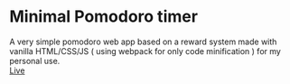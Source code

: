 # Minimal Pomodoro timer

A very simple pomodoro web app based on a reward system made with vanilla HTML/CSS/JS ( using webpack for only code minification ) for my personal use. <br>
<a href="https://siduck76.github.io/pomoReward/">Live</a>
<br>
